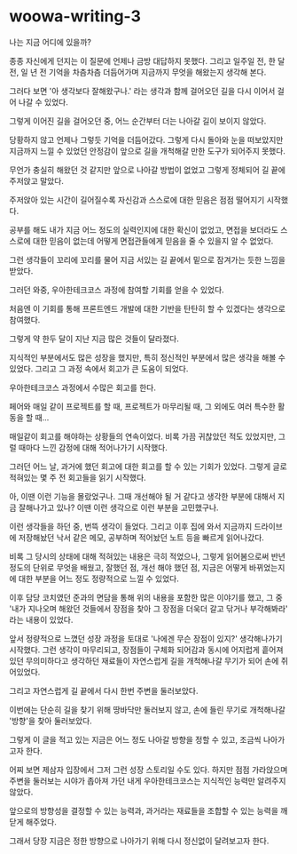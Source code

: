 # woowa-writing-3

나는 지금 어디에 있을까?

종종 자신에게 던지는 이 질문에 언제나 금방 대답하지 못했다.
그리고 일주일 전, 한 달 전, 일 년 전 기억을 차츰차츰 더듬어가며 지금까지 무엇을 해왔는지 생각해 본다.

그러다 보면 '아 생각보다 잘해왔구나.' 라는 생각과 함께
걸어오던 길을 다시 이어서 걸어 나갈 수 있었다.

그렇게 이어진 길을 걸어오던 중,
어느 순간부터 더는 나아갈 길이 보이지 않았다.

당황하지 않고 언제나 그렇듯 기억을 더듬어갔다.
그렇게 다시 돌아와 눈을 떠보았지만 
지금까지 느낄 수 있었던 안정감이
앞으로 길을 개척해갈 만한 도구가 되어주지 못했다.

무언가 충실히 해왔던 것 같지만
앞으로 나아갈 방법이 없었고 그렇게 정체되어 길 끝에 주저앉고 말았다.

주저앉아 있는 시간이 길어질수록 자신감과 스스로에 대한 믿음은 점점 떨어지기 시작했다.

공부를 해도 내가 지금 어느 정도의 실력인지에 대한 확신이 없었고,
면접을 보더라도 스스로에 대한 믿음이 없는데
어떻게 면접관들에게 믿음을 줄 수 있을지 알 수 없었다.

그런 생각들이 꼬리에 꼬리를 물어 지금 서있는 길 끝에서 밑으로 잠겨가는 듯한 느낌을 받았다.

그러던 와중, 우아한테크코스 과정에 참여할 기회를 얻을 수 있었다.

처음엔 이 기회를 통해 프론트엔드 개발에 대한 기반을 탄탄히 할 수 있겠다는 생각으로 참여했다.

그렇게 약 한두 달이 지난 지금 많은 것들이 달라졌다.

지식적인 부분에서도 많은 성장을 했지만,
특히 정신적인 부분에서 많은 생각을 해볼 수 있었다.
그리고 그 과정 속에서 회고가 큰 도움이 되었다.

우아한테크코스 과정에서 수많은 회고를 한다.

페어와 매일 같이 프로젝트를 할 때,
프로젝트가 마무리될 때,
그 외에도 여러 특수한 활동을 할 때...

매일같이 회고를 해야하는 상황들의 연속이었다.
비록 가끔 귀찮았던 적도 있었지만, 그럴 때마다 느낀 감정에 대해 적어나가기 시작했다.

그러던 어느 날,
과거에 했던 회고에 대한 회고를 할 수 있는 기회가 있었다.
그렇게 글로 적혀있는 몇 주 전 회고들을 읽기 시작했다.

아, 이땐 이런 기능을 몰랐었구나.
그때 개선해야 될 거 같다고 생각한 부분에 대해서 지금 잘해나가고 있나?
이땐 이런 생각으로 이런 부분을 고민했구나.

이런 생각들을 하던 중, 번뜩 생각이 들었다.
그리고 이후 집에 와서 지금까지 드라이브에 저장해놨던
낙서 같은 메모, 공부하며 적어놨던 노트 등을 빠르게 읽어나갔다.

비록 그 당시의 상태에 대해 적혀있는 내용은 극히 적었으나,
그렇게 읽어봄으로써 반년 정도의 단위로 무엇을 배웠고,
잘했던 점, 개선 해야 했던 점,
지금은 어떻게 바뀌었는지에 대한 부분을
어느 정도 정량적으로 느낄 수 있었다.

이후 담당 코치였던 준과의 면담을 통해 위의 내용을 포함한 많은 이야기를 했고, 그 중 
'내가 지나오며 해왔던 것들에서 장점을 찾아 그 장점을 더욱더 갈고 닦거나 부각해봐라'
라는 내용이 있었다.

앞서 정량적으로 느꼈던 성장 과정을 토대로 '나에겐 무슨 장점이 있지?' 생각해나가기 시작했다.
그런 생각이 마무리되고, 장점들이 구체화 되어감과 동시에
어지럽게 흩어져있던 무의미하다고 생각하던 재료들이
자연스럽게 길을 개척해나갈 무기가 되어 손에 쥐어있었다.

그리고 자연스럽게 길 끝에서 다시 한번 주변을 둘러보았다.

이번에는 단순히 길을 찾기 위해 땅바닥만 둘러보지 않고,
손에 들린 무기로 개척해나갈 '방향'을 찾아 둘러보았다.

그렇게 이 글을 적고 있는 지금은
어느 정도 나아갈 방향을 정할 수 있고, 조금씩 나아가고자 한다.

어찌 보면 제삼자 입장에서 그저 그런 성장 스토리일 수도 있다.
하지만 점점 가라앉으며 주변을 둘러보는 시야가 좁아져 가던 내게
우아한테크코스는 지식적인 능력만 알려주지 않았다.

앞으로의 방향성을 결정할 수 있는 능력과, 과거라는 재료들을 조합할 수 있는 능력을 깨닫게 해주었다.

그래서 당장 지금은 정한 방향으로 나아가기 위해 다시 정신없이 달려보고자 한다.